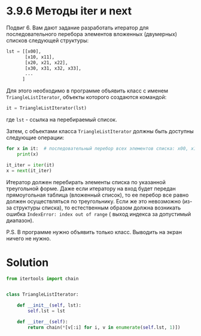 # 3.9.6 Методы __iter__ и __next__

Подвиг 6. Вам дают задание разработать итератор для последовательного перебора элементов вложенных (двумерных) списков
следующей структуры:

```python
lst = [[x00],
       [x10, x11],
       [x20, x21, x22],
       [x30, x31, x32, x33],
       ...
      ]
```

Для этого необходимо в программе объявить класс с именем `TriangleListIterator`, объекты которого создаются командой:

```python
it = TriangleListIterator(lst)
```

где `lst` - ссылка на перебираемый список.

Затем, с объектами класса `TriangleListIterator` должны быть доступны следующие операции:

```python
for x in it:  # последовательный перебор всех элементов списка: x00, x10, x11, x20, ...
    print(x)

it_iter = iter(it)
x = next(it_iter)
```

Итератор должен перебирать элементы списка по указанной треугольной форме. Даже если итератору на вход будет передан
прямоугольная таблица (вложенный список), то ее перебор все равно должен осуществляться по треугольнику. Если же это
невозможно (из-за структуры списка), то естественным образом должна возникать ошибка `IndexError: index out of range` (
выход индекса за допустимый диапазон).

P.S. В программе нужно объявить только класс. Выводить на экран ничего не нужно.

# Solution

```python
from itertools import chain


class TriangleListIterator:

    def __init__(self, lst):
        self.lst = lst

    def __iter__(self):
        return chain(*[v[:i] for i, v in enumerate(self.lst, 1)])
```